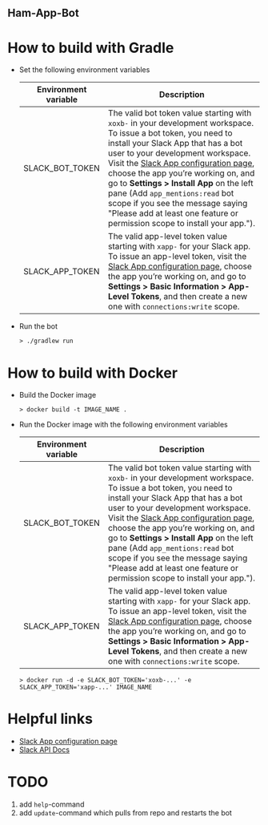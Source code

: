 Ham-App-Bot
---

# How to build with Gradle

* Set the following environment variables
  
  | Environment variable | Description                                                                                                                                                                                                                                                                                                                                                                                                                                                                                             |
  |----------------------|---------------------------------------------------------------------------------------------------------------------------------------------------------------------------------------------------------------------------------------------------------------------------------------------------------------------------------------------------------------------------------------------------------------------------------------------------------------------------------------------------------|
  | SLACK_BOT_TOKEN      | The valid bot token value starting with `xoxb-` in your development workspace. To issue a bot token, you need to install your Slack App that has a bot user to your development workspace. Visit the [Slack App configuration page](https://api.slack.com/apps/), choose the app you’re working on, and go to **Settings > Install App** on the left pane (Add `app_mentions:read` bot scope if you see the message saying "Please add at least one feature or permission scope to install your app."). |
  | SLACK_APP_TOKEN      | The valid app-level token value starting with `xapp-` for your Slack app. To issue an app-level token, visit the [Slack App configuration page](https://api.slack.com/apps/), choose the app you’re working on, and go to **Settings > Basic Information > App-Level Tokens**, and then create a new one with `connections:write` scope.                                                                                                                                                                |

* Run the bot

  ```
  > ./gradlew run
  ```

# How to build with Docker

* Build the Docker image

  ```
  > docker build -t IMAGE_NAME .
  ```

* Run the Docker image with the following environment variables

  | Environment variable | Description                                                                                                                                                                                                                                                                                                                                                                                                                                                                                             |
  |----------------------|---------------------------------------------------------------------------------------------------------------------------------------------------------------------------------------------------------------------------------------------------------------------------------------------------------------------------------------------------------------------------------------------------------------------------------------------------------------------------------------------------------|
  | SLACK_BOT_TOKEN      | The valid bot token value starting with `xoxb-` in your development workspace. To issue a bot token, you need to install your Slack App that has a bot user to your development workspace. Visit the [Slack App configuration page](https://api.slack.com/apps/), choose the app you’re working on, and go to **Settings > Install App** on the left pane (Add `app_mentions:read` bot scope if you see the message saying "Please add at least one feature or permission scope to install your app."). |
  | SLACK_APP_TOKEN      | The valid app-level token value starting with `xapp-` for your Slack app. To issue an app-level token, visit the [Slack App configuration page](https://api.slack.com/apps/), choose the app you’re working on, and go to **Settings > Basic Information > App-Level Tokens**, and then create a new one with `connections:write` scope.                                                                                                                                                                |

  ```
  > docker run -d -e SLACK_BOT_TOKEN='xoxb-...' -e SLACK_APP_TOKEN='xapp-...' IMAGE_NAME
  ```

# Helpful links

* [Slack App configuration page](https://api.slack.com/apps/)
* [Slack API Docs](https://api.slack.com/docs)

# TODO

1. add `help`-command
2. add `update`-command which pulls from repo and restarts the bot
